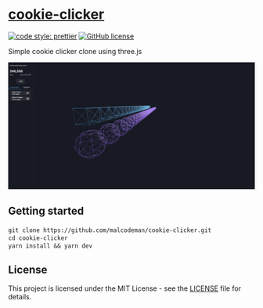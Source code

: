 # [cookie-clicker](http://clickerclone.surge.sh)

[![code style: prettier](https://img.shields.io/badge/code_style-prettier-ff69b4.svg)](https://github.com/prettier/prettier)
[![GitHub license](https://img.shields.io/badge/license-MIT-blue.svg)](https://github.com/malcodeman/cookie-clicker/blob/master/LICENSE)

Simple cookie clicker clone using three.js

![Screenshot](readme/screenshot.png)

## Getting started

```
git clone https://github.com/malcodeman/cookie-clicker.git
cd cookie-clicker
yarn install && yarn dev
```

## License

This project is licensed under the MIT License - see the [LICENSE](LICENSE) file for details.

